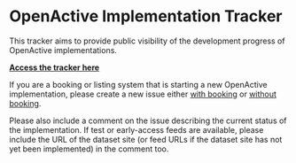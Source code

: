 # OpenActive Implementation Tracker

This tracker aims to provide public visibility of the development progress of OpenActive implementations.

**[Access the tracker here](https://github.com/orgs/openactive/projects/18)**

If you are a booking or listing system that is starting a new OpenActive implementation, please create a new issue either [with booking](https://github.com/openactive/activation/issues/new?assignees=&labels=Open+Booking+API+implementation&template=openactive-implementation-progress-tracker-with-booking.md&title=Name+of+system) or [without booking](https://github.com/openactive/activation/issues/new?assignees=&labels=Open+data+implementation&template=openactive-implementation-progress-tracker-without-booking.md&title=Name+of+system).

Please also include a comment on the issue describing the current status of the implementation. If test or early-access feeds are available, please include the URL of the dataset site (or feed URLs if the dataset site has not yet been implemented) in the comment too.
